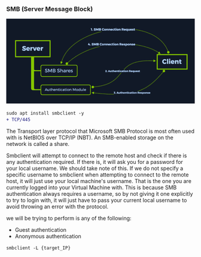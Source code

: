 ### SMB (Server Message Block)

<img src="Screenshot from 2022-10-17 16-38-36.png">

```diff
sudo apt install smbclient -y
+ TCP/445
```

The Transport layer protocol that Microsoft SMB Protocol is most often used with is NetBIOS over TCP/IP (NBT). 
An SMB-enabled storage on the network is called a share.

Smbclient will attempt to connect to the remote host and check if there is any authentication required. If
there is, it will ask you for a password for your local username. We should take note of this. If we do not
specify a specific username to smbclient when attempting to connect to the remote host, it will just use your
local machine's username. That is the one you are currently logged into your Virtual Machine with. This is
because SMB authentication always requires a username, so by not giving it one explicitly to try to login
with, it will just have to pass your current local username to avoid throwing an error with the protocol.

we will be trying to perform is any of the following:

  - Guest authentication
  - Anonymous authentication

```
smbclient -L {target_IP}  
```
